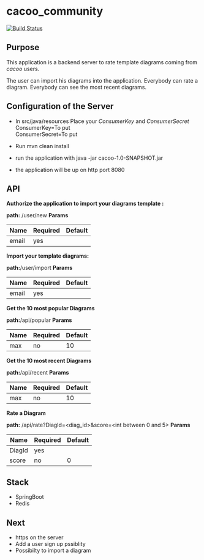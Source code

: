 # cacoo_community

[![Build Status](https://travis-ci.org/mogaleaf/cacoo_community.svg?branch=master)](https://travis-ci.org/mogaleaf/cacoo_community)

## Purpose

This application is a backend server to rate template diagrams coming from *cacoo* users.

The user can import his diagrams into the application.
Everybody can rate a diagram.
Everybody can see the most recent diagrams.

## Configuration of the Server

* In src/java/resources Place your *ConsumerKey* and *ConsumerSecret*  
ConsumerKey=To put  
ConsumerSecret=To put

* Run mvn clean install

* run the application with java -jar cacoo-1.0-SNAPSHOT.jar

* the application will be up on http port 8080

## API

**Authorize the application to import your diagrams template :**

**path:** /user/new
**Params**

 Name | Required | Default
 ------------ | ------------- | -------------
 email | yes |

**Import your template diagrams:**

**path:**/user/import
**Params**

 Name | Required | Default
 ------------ | ------------- | -------------
 email | yes |

**Get the 10 most popular Diagrams**

**path:**/api/popular
**Params**

 Name | Required | Default
 ------------ | ------------- | -------------
 max | no | 10


**Get the 10 most recent Diagrams**

**path:**/api/recent
**Params**

 Name | Required | Default
 ------------ | ------------- | -------------
 max | no | 10

**Rate a Diagram**

**path:** /api/rate?DiagId=<diag_id>&score=<int between 0 and 5>
**Params**

 Name | Required | Default
 ------------ | ------------- | -------------
 DiagId | yes | |
 score | no | 0


## Stack

 * SpringBoot
 * Redis
 
## Next

* https on the server
* Add a user sign up pssiblity
* Possibilty to import a diagram
